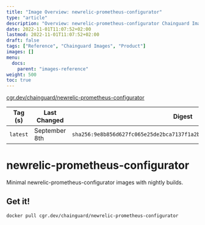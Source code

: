 ```yaml
---
title: "Image Overview: newrelic-prometheus-configurator"
type: "article"
description: "Overview: newrelic-prometheus-configurator Chainguard Image"
date: 2022-11-01T11:07:52+02:00
lastmod: 2022-11-01T11:07:52+02:00
draft: false
tags: ["Reference", "Chainguard Images", "Product"]
images: []
menu:
  docs:
    parent: "images-reference"
weight: 500
toc: true
---
```


[cgr.dev/chainguard/newrelic-prometheus-configurator](https://github.com/chainguard-images/images/tree/main/images/newrelic-prometheus-configurator)

| Tag (s)   | Last Changed  | Digest                                                                    |
|-----------|---------------|---------------------------------------------------------------------------|
|  `latest` | September 8th | `sha256:9e8b856d627fc065e25de2bca7137f1a2bf465381d2f487f35e666e277742f1a` |

# newrelic-prometheus-configurator

Minimal newrelic-prometheus-configurator images with nightly builds.

## Get it!

```shell
docker pull cgr.dev/chainguard/newrelic-prometheus-configurator
```

